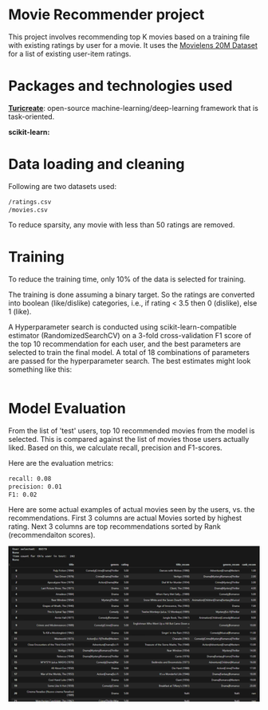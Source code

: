 # Movie Recommender project

This project involves recommending top K movies based on a training file with existing ratings by user for a movie.  It uses the [Movielens 20M Dataset](https://grouplens.org/datasets/movielens/20m/) for a list of existing user-item ratings.


# Packages and technologies used

**[Turicreate](https://github.com/apple/turicreate)**: open-source machine-learning/deep-learning framework that is task-oriented. 

**scikit-learn:**  

# Data loading and cleaning
Following are two datasets used:
```
/ratings.csv
/movies.csv
```
To reduce sparsity, any movie with less than 50 ratings are removed.


# Training
To reduce the training time, only 10% of the data is selected for training.

The training is done assuming a binary target. So the ratings are converted into boolean (like/dislike) categories, i.e., if rating < 3.5 then 0 (dislike), else 1 (like). 

A Hyperparameter search is conducted using scikit-learn-compatible estimator (RandomizedSearchCV) on a 3-fold cross-validation F1 score of the top 10 recommendation for each user, and the best parameters are selected to train the final model. A total of 18 combinations of parameters are passed for the hyperparameter search. The best estimates might look something like this:
```

```

# Model Evaluation

From the list of 'test' users, top 10 recommended movies from the model is selected. This is compared against the list of movies those users actually liked. Based on this, we calculate recall, precision and F1-scores. 

Here are the evaluation metrics:
```
recall: 0.08
precision: 0.01
F1: 0.02
```
Here are some actual examples of actual movies seen by the users, vs. the recommendations. First 3 columns are actual Movies sorted by highest rating. Next 3 columns are top recommendations sorted by Rank (recommendaiton scores).
 
![REL](img/recom1.png)










